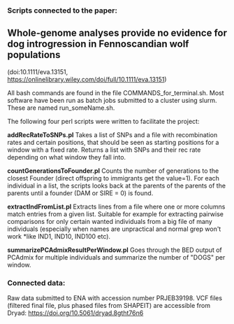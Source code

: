 ### Scripts connected to the paper: 
## Whole‐genome analyses provide no evidence for dog introgression in Fennoscandian wolf populations 
(doi:10.1111/eva.13151, <https://onlinelibrary.wiley.com/doi/full/10.1111/eva.13151>)

All bash commands are found in the file COMMANDS_for_terminal.sh.
Most software have been run as batch jobs submitted to a cluster using slurm. These are named run_someName.sh.

The following four perl scripts were written to facilitate the project:

**addRecRateToSNPs.pl**
Takes a list of SNPs and a file with recombination rates and certain positions, that should be seen as starting positions for a window with a fixed rate. Returns a list with SNPs and their rec rate depending on what window they fall into.

**countGenerationsToFounder.pl**
Counts the number of generations to the closest Founder (direct offspring to immigrants get the value=1). For each individual in a list, the scripts looks back at the parents of the parents of the parents until a founder (DAM or SIRE = 0) is found.

**extractIndFromList.pl**
Extracts lines from a file where one or more columns match entries from a given list. Suitable for example for extracting pairwise comparisons for only certain wanted individuals from a big file of many individuals (especially when names are unpractical and normal grep won't work *like IND1, IND10, IND100 etc).

**summarizePCAdmixResultPerWindow.pl**
Goes through the BED output of PCAdmix for multiple individuals and summarize the number of "DOGS" per window. 


### Connected data:
Raw data submitted to ENA with accession number PRJEB39198.
VCF files (filtered final file, plus phased files from SHAPEIT) are accessible from Dryad: <https://doi.org/10.5061/dryad.8gtht76n6>
